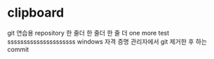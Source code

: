 # clipboard

git 연습용 repository
한 줄더
한 줄더
한 줄 더
one more test
sssssssssssssssssssss
windows 자격 증명 관리자에서 git 제거한 후 하는 commit